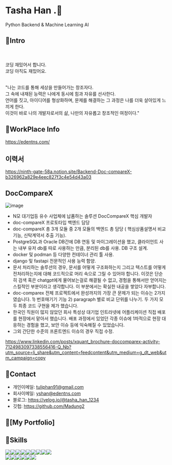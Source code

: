 # Tasha Han .👋
Python Backend & Machine Learning AI

## 📌Intro


<br>
<br>코딩 재밌어서 합니다. 
<br>코딩 아직도 재밌어요.

<br>"나는 코드를 통해 세상을 만들어가는 창조자다. 
<br>그 속에 내재된 능력은 나에게 동시에 힘과 자유를 선사한다. 
<br>언어를 짓고, 아이디어를 형상화하며, 문제를 해결하는 그 과정은 나를 더욱 살아있게 느끼게 한다.
<br>이것이 바로 나의 개발자로서의 삶, 나만의 자유롭고 창조적인 여정이다."

## 📌WorkPlace Info
https://edentns.com/

## 이력서
https://ninth-gate-58a.notion.site/Backend-Doc-compareX-b326962a829e4eec827f3c4e54d43a03

##  DocCompareX

![image](https://github.com/Madung2/Madung2/assets/104334219/20fbbb9f-9e08-4ec0-acf7-b66389bcaf55)


- N모 대기업등 유수 사업체에 납품하는 솔루션 DocCompareX 핵심 개발자 
- doc-compareX 프로토타입 백엔드 담당
- doc-compareX 총 3개 모듈 중 2개 모듈의 백엔드 총 담당 ( 핵심상품설명서 비교 기능, 신탁계약서 추출 기능).
- PostgreSQL과 Oracle DB간에 DB 연동 및 마이그레이션을 했고, 클라이언트 사는 내부 유저 db를 따로 사용하는 만큼, 분리된 db를 사용. DB 구조 설계.
- docker 및 podman 등 다양한 컨테이너 관리 툴 사용.
- django 및 fastapi 전문적인 사용 능력 함양.
- 문서 처리하는 솔루션의 경우, 문서를 어떻게 구조화하는지 그리고 텍스트를 어떻게 전처리하는지에 대해 코드적으로 머리 속으로 그릴 수 있어야 합니다. 이것은 단순히 검색 혹은 chatgpt에게 물어보는걸로 해결될 수 없고, 경험을 통해서만 얻어지는 스킬적인 부분이라고 생각합니다. 이 부분에서는 확실한 내공을 쌓았다 자부합니다.
- doc-comparex 전체 프로젝트에서 완성까지의 가장 큰 문제가 되는 이슈는 2가지 였습니다. 1) 번호매기기 기능 2) paragraph 별로 비교 단위를 나누기. 두 가지 모두 최종 코드 구현을 제가 했습니다.
- 한국인 직원이 많지 않았던 회사 특성상 대기업 인트라넷에 어플리케이션 직접 배포를 현장에서 맡아서 했습니다. 배포 과정에서 있었던 각종 이슈에 1차적으로 현장 대응하는 경험을 했고, 보안 이슈 등에 익숙해질 수 있었습니다.
- 그외 간단한 수준의 프론트엔드 이슈의 경우 직접 수정.
  

https://www.linkedin.com/posts/xquant_brochure-doccomparex-activity-7124983097338556416-Q_Nb?utm_source=li_share&utm_content=feedcontent&utm_medium=g_dt_web&utm_campaign=copy
## 📌Contact

* 개인이메일: tuliphan91@gmail.com
* 회사이메일: yshan@edentns.com
* 블로그: https://velog.io/@tasha_han_1234
* 깃헙: https://github.com/Madung2

## 📌[My Portfolio]
  
## 📌Skills
<div style="display:flex">
    <img src="https://img.shields.io/badge/Python-3776AB?style=for-the-badge&logo=Python&logoColor=white">
  <img  style='display:flex;float:left' src="https://img.shields.io/badge/Django-092E20?style=for-the-badge&logo=Django&logoColor=white">
  <img  style='float:left' src="https://img.shields.io/badge/FastAPI-009688?style=for-the-badge&logo=FastAPI&logoColor=white">
<img src="https://img.shields.io/badge/Flask-000000?style=for-the-badge&logo=Flask&logoColor=white">
  <img src="https://img.shields.io/badge/JavaScript-F7DF1E?style=for-the-badge&logo=JavaScript&logoColor=white">
<img src="https://img.shields.io/badge/TypeScript-3178C6?style=flat-square&logo=TypeScript&logoColor=white">
<img src="https://img.shields.io/badge/Java-007396?style=flat-square&logo=java&logoColor=white">
<img src="https://img.shields.io/badge/React-61DAFB?style=flat-square&logo=React&logoColor=white">
<img src="https://img.shields.io/badge/Spring-6DB33F?style=flat-square&logo=Spring&logoColor=white">
    
</div>


<div style="display:flex">
    <img src="https://img.shields.io/badge/PostgreSQL-4169E1?style=for-the-badge&logo=PostgreSQL&logoColor=white">
    <img src="https://img.shields.io/badge/MySQL-7B68EE?style=for-the-badge&logo=MySQL&logoColor=white">
    <img src="https://img.shields.io/badge/Docker-2496ED?style=for-the-badge&logo=Docker&logoColor=white">
    <img src="https://img.shields.io/badge/podman-%23892CA0.svg?&style=for-the-badge&logo=podman&logoColor=white" />
    <img src="https://img.shields.io/badge/MongoDB-47A248?style=for-the-badge&logo=MongoDB&logoColor=white">
    
<img src="https://img.shields.io/badge/AWS-232F3E?style=for-the-badge&logo=Amazon AWS&logoColor=white">
</div>


